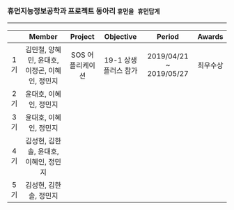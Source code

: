 ### 휴먼지능정보공학과 프로젝트 동아리 `휴먼을 휴먼답게`

---

||Member|Project|Objective|Period|Awards|
|:---:|:---:|:---:|:---:|:---:|:---:|
|1기|김민철, 양혜민, 윤대호, 이정곤, 이혜인, 정민지|SOS 어플리케이션|19-1 상생플러스 참가|2019/04/21 ~ 2019/05/27|최우수상|
|2기|윤대호, 이혜인, 정민지||
|3기|윤대호, 이혜인, 정민지||
|4기|김성현, 김한솔, 윤대호, 이혜인, 정민지||
|5기|김성현, 김한솔, 정민지||

